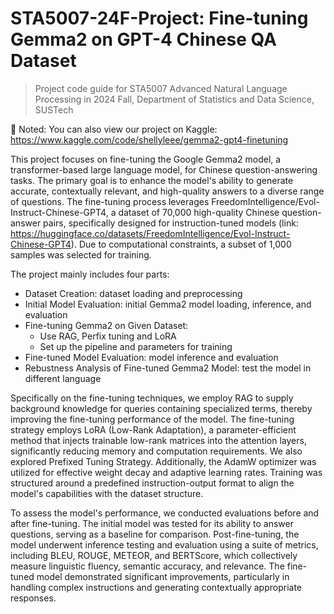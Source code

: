 # STA5007-24F-Project: Fine-tuning Gemma2 on GPT-4 Chinese QA Dataset
> Project code guide for STA5007 Advanced Natural Language Processing in 2024 Fall, Department of Statistics and Data Science, SUSTech

📍 Noted: You can also view our project on Kaggle: https://www.kaggle.com/code/shellyleee/gemma2-gpt4-finetuning

This project focuses on fine-tuning the Google Gemma2 model, a transformer-based large language model, for Chinese question-answering tasks. The primary goal is to enhance the model's ability to generate accurate, contextually relevant, and high-quality answers to a diverse range of questions. The fine-tuning process leverages FreedomIntelligence/Evol-Instruct-Chinese-GPT4, a dataset of 70,000 high-quality Chinese question-answer pairs, specifically designed for instruction-tuned models (link: https://huggingface.co/datasets/FreedomIntelligence/Evol-Instruct-Chinese-GPT4). Due to computational constraints, a subset of 1,000 samples was selected for training.

The project mainly includes four parts:
- Dataset Creation: dataset loading and preprocessing
- Initial Model Evaluation: initial Gemma2 model loading, inference, and evaluation
- Fine-tuning Gemma2 on Given Dataset:
  - Use RAG, Perfix tuning and LoRA
  - Set up the pipeline and parameters for training
- Fine-tuned Model Evaluation: model inference and evaluation
- Rebustness Analysis of Fine-tuned Gemma2 Model: test the model in different language

Specifically on the fine-tuning techniques, we employ RAG to supply background knowledge for queries containing specialized terms, thereby improving the fine-tuning performance of the model. The fine-tuning strategy employs LoRA (Low-Rank Adaptation), a parameter-efficient method that injects trainable low-rank matrices into the attention layers, significantly reducing memory and computation requirements. We also explored Prefixed Tuning Strategy. Additionally, the AdamW optimizer was utilized for effective weight decay and adaptive learning rates. Training was structured around a predefined instruction-output format to align the model's capabilities with the dataset structure.

To assess the model's performance, we conducted evaluations before and after fine-tuning. The initial model was tested for its ability to answer questions, serving as a baseline for comparison. Post-fine-tuning, the model underwent inference testing and evaluation using a suite of metrics, including BLEU, ROUGE, METEOR, and BERTScore, which collectively measure linguistic fluency, semantic accuracy, and relevance. The fine-tuned model demonstrated significant improvements, particularly in handling complex instructions and generating contextually appropriate responses.
